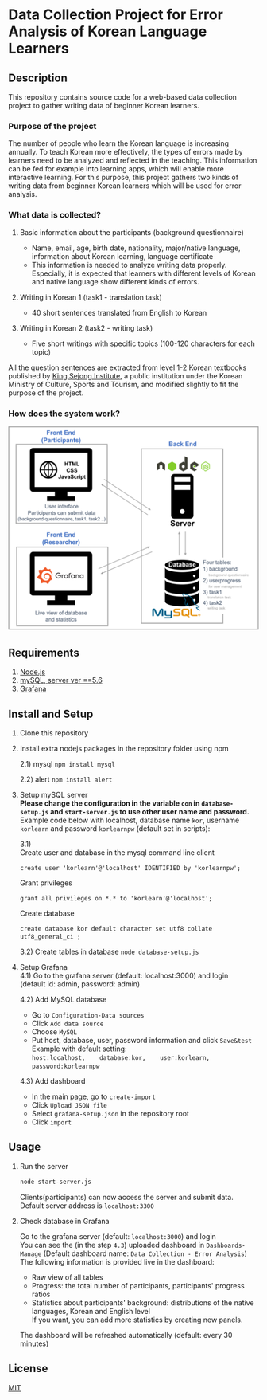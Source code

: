 # Data Collection Project for Error Analysis of Korean Language Learners

## Description
This repository contains source code for a web-based data collection project to gather writing data of beginner Korean learners.

### Purpose of the project
The number of people who learn the Korean language is increasing annually. To teach Korean more effectively, the types of errors made by learners need to be analyzed and reflected in the teaching. This information can be fed for example into learning apps, which will enable more interactive learning. For this purpose, this project gathers two kinds of writing data from beginner Korean learners which will be used for error analysis.

### What data is collected?
1) Basic information about the participants (background questionnaire)
    - Name, email, age, birth date, nationality, major/native language, information about Korean learning, language certificate
    - This information is needed to analyze writing data properly. Especially, it is expected that learners with different levels of Korean and native language show different kinds of errors.

2) Writing in Korean 1 (task1 - translation task)
    - 40 short sentences translated from English to Korean

3) Writing in Korean 2 (task2 - writing task)
    - Five short writings with specific topics (100-120 characters for each topic)
   
  All the question sentences are extracted from level 1-2 Korean textbooks published by [King Sejong Institute](https://nuri.iksi.or.kr/front/main/main.do?language=en), a public institution under the Korean Ministry of Culture, Sports and Tourism, and modified slightly to fit the purpose of the project.




### How does the system work?
<img src="./image/client-server-flow-img.png">


  
## Requirements
1. [Node.js](https://nodejs.org/en/)  
2. [mySQL, server ver ==5.6](https://dev.mysql.com/downloads/mysql/)
3. [Grafana](https://grafana.com/grafana/download?pg=get&plcmt=selfmanaged-box1-cta1)


## Install and Setup

1. Clone this repository
  
2. Install extra nodejs packages in the repository folder using npm

    2.1) mysql
          ```
          npm install mysql
          ```

   2.2) alert
          ```
          npm install alert
          ```

  
3. Setup mySQL server   
**Please change the configuration in the variable `con` in `database-setup.js` and `start-server.js` to use other user name and password.**   
Example code below with localhost, database name `kor`, username `korlearn` and password `korlearnpw` (default set in scripts):   
   
    3.1)   
    Create user and database in the mysql command line client  


    ```
    create user 'korlearn'@'localhost' IDENTIFIED by 'korlearnpw';
    ```

    Grant privileges
    ```
    grant all privileges on *.* to 'korlearn'@'localhost';
    ```

    Create database
    ```
    create database kor default character set utf8 collate utf8_general_ci ;
    ```




    3.2) Create tables in database
      `
      node database-setup.js
      `

4. Setup Grafana  
      4.1) Go to the grafana server (default: localhost:3000) and login  
      (default id: admin, password: admin)

      4.2) Add MySQL database
      - Go to `Configuration-Data sources`
      - Click `Add data source`
      - Choose `MySQL`
      - Put host, database, user, password information and click `Save&test`   
        Example with default setting:   
            ```
            host:localhost,   
            database:kor,   
            user:korlearn,   
            password:korlearnpw
            ```

      4.3) Add dashboard
      - In the main page, go to `create-import`
      - Click `Upload JSON file`
      - Select `grafana-setup.json` in the repository root
      - Click `import`


## Usage

1. Run the server
      ```bash
      node start-server.js
      ```
    Clients(participants) can now access the server and submit data.  
    Default server address is `localhost:3300`


2. Check database in Grafana  

    Go to the grafana server (default: `localhost:3000`) and login  
    You can see the (in the step `4.3`) uploaded dashboard in `Dashboards-Manage` (Default dashboard name: `Data Collection - Error Analysis`)  
    The following information is provided live in the dashboard:
    - Raw view of all tables
    - Progress: the total number of participants, participants' progress ratios
    - Statistics about participants' background: distributions of the native languages, Korean and English level  
    If you want, you can add more statistics by creating new panels.  
 
    The dashboard will be refreshed automatically (default: every 30 minutes)




## License
[MIT](https://choosealicense.com/licenses/mit/)

